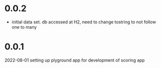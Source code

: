 # 0.0.2
- initial data set. db accessed at H2, need to change tostring to not follow one to many
# 0.0.1
2022-08-01 setting up plyground app for development of scoring app
